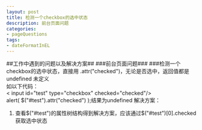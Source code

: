 ```yaml
---
layout: post
title: 检测一个checkbox的选中状态
description: 前台页面问题
categories:
- pageQuestions 
tags:
- dateFormatInEL
---
```


##工作中遇到的问题以及解决方案##
###前台页面问题###
###检测一个checkbox的选中状态，直接用 .attr("checked")，无论是否选中，返回值都是 undefined 未定义   
如以下代码：  
	<
input  id="test" type="checkbox" 	checked="checked"/>  
alert(  $("#test").attr("checked")   );结果为undefined
解决方案：
  
1. 查看$("#test")的属性树结构得到解决方案，应该通过$("#test")[0].checked获取选中状态
